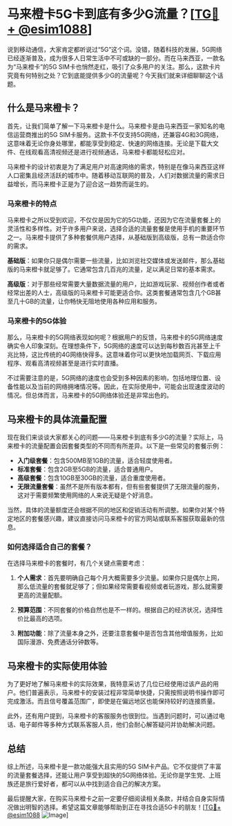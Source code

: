 # 马来橙卡5G卡到底有多少G流量？[[TG💪+ @esim1088](https://t.me/s/esim1088)]

说到移动通信，大家肯定都听说过“5G”这个词。没错，随着科技的发展，5G网络已经逐渐普及，成为很多人日常生活中不可或缺的一部分。而在马来西亚，一款名为“马来橙卡”的5G SIM卡也悄然走红，吸引了众多用户的关注。那么，这款卡片究竟有何特别之处？它到底能提供多少G的流量呢？今天我们就来详细聊聊这个话题。

## 什么是马来橙卡？

首先，让我们简单了解一下马来橙卡是什么。马来橙卡是由马来西亚一家知名的电信运营商推出的5G SIM卡服务。这款卡不仅支持5G网络，还兼容4G和3G网络，这意味着无论你身处哪里，都能享受到稳定、快速的网络连接。无论是下载大文件、在线观看高清视频还是进行视频通话，马来橙卡都能轻松应对。

马来橙卡的设计初衷是为了满足用户对高速网络的需求，特别是在像马来西亚这样人口密集且经济活跃的城市中。随着移动互联网的普及，人们对数据流量的需求日益增长，而马来橙卡正是为了迎合这一趋势而诞生的。

### 马来橙卡的特点

马来橙卡之所以受到欢迎，不仅仅是因为它的5G功能，还因为它在流量套餐上的灵活性和多样性。对于许多用户来说，选择合适的流量套餐是使用手机的重要环节之一。马来橙卡提供了多种套餐供用户选择，从基础版到高级版，总有一款适合你的需求。

**基础版**：如果你只是偶尔需要一些流量，比如浏览社交媒体或发送邮件，那么基础版的马来橙卡就足够了。它通常包含几百兆的流量，足以满足日常的基本需求。

**高级版**：对于那些经常需要大量数据流量的用户，比如游戏玩家、视频创作者或者经常出差的人士，高级版的马来橙卡可能更适合你。这类套餐通常包含几个GB甚至几十GB的流量，让你畅快无阻地使用各种应用和服务。

### 马来橙卡的5G体验

那么，马来橙卡的5G网络表现如何呢？根据用户的反馈，马来橙卡的5G网络速度确实令人印象深刻。在理想条件下，5G网络的速度可以达到每秒数百兆甚至上千兆比特，这比传统的4G网络快得多。这意味着你可以更快地加载网页、下载应用程序、观看高清视频甚至是进行实时直播。

不过需要注意的是，5G网络的速度也会受到多种因素的影响，包括地理位置、设备性能以及当前的网络拥堵情况等。因此，在实际使用中，可能会出现速度波动的情况。但总体而言，马来橙卡的5G网络体验还是非常出色的。

## 马来橙卡的具体流量配置

现在我们来谈谈大家都关心的问题——马来橙卡到底有多少G的流量？实际上，马来橙卡的流量配置会因套餐类型的不同而有所差异。以下是一些常见的套餐示例：

- **入门级套餐**：包含500MB至1GB的流量，适合轻度使用者。
- **标准套餐**：包含2GB至5GB的流量，适合普通用户。
- **高级套餐**：包含10GB至30GB的流量，适合重度使用者。
- **无限流量套餐**：虽然不是所有版本都有，但有些套餐提供了无限流量的服务，这对于需要频繁使用网络的人来说无疑是个好消息。

当然，具体的流量额度还会根据不同的地区和促销活动有所调整。如果你对某个特定地区的套餐感兴趣，建议直接访问马来橙卡的官方网站或联系客服获取最新的信息。

### 如何选择适合自己的套餐？

在选择马来橙卡的套餐时，有几个关键点需要考虑：

1. **个人需求**：首先要明确自己每个月大概需要多少流量。如果你只是偶尔上网，那么低流量的套餐就足够了；但如果经常需要看视频或者玩游戏，那么就需要更高的流量配额。

2. **预算范围**：不同套餐的价格自然也是不一样的。根据自己的经济状况，选择性价比最高的选项。

3. **附加功能**：除了流量本身之外，还要注意套餐中是否包含其他增值服务，比如国际漫游、免费通话分钟数等。

## 马来橙卡的实际使用体验

为了更好地了解马来橙卡的实际效果，我特意采访了几位已经使用过该产品的用户。他们普遍表示，马来橙卡的安装过程非常简单快捷，只需按照说明书操作即可完成激活。而且信号覆盖范围广，即使是在偏远地区也能保持较好的连接质量。

此外，还有用户提到，马来橙卡的客服服务也很到位。当遇到问题时，可以通过电话、电子邮件等多种方式联系客服人员，他们会耐心解答疑问并协助解决问题。

## 总结

综上所述，马来橙卡是一款功能强大且实用的5G SIM卡产品。它不仅提供了丰富的流量套餐选择，还能让用户享受到超快的5G网络体验。无论你是学生党、上班族还是旅行爱好者，都可以从中找到适合自己的解决方案。

最后提醒大家，在购买马来橙卡之前一定要仔细阅读相关条款，并结合自身实际情况做出明智的选择。希望这篇文章能够帮助到正在寻找合适5G卡的朋友！[[TG💪+ @esim1088](https://t.me/s/esim1088) ![Image](https://i.postimg.cc/4NQfJmqS/Snipaste-2025-05-13-00-14-12.png)]